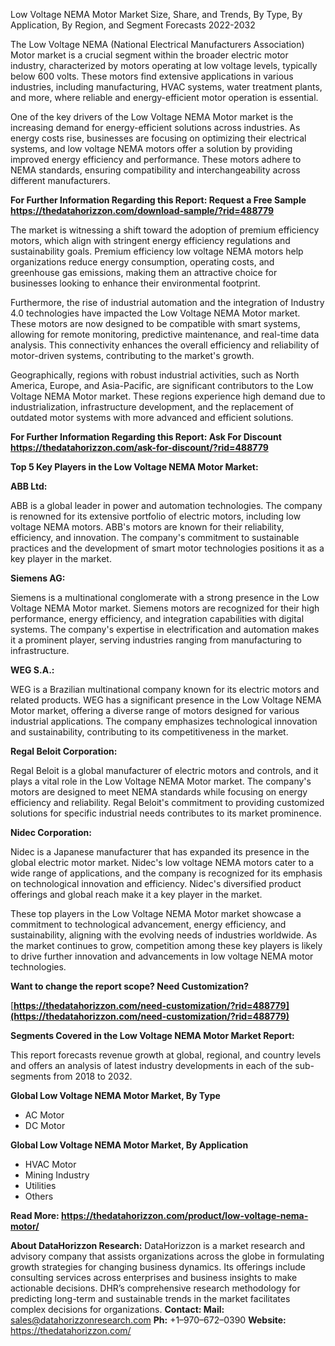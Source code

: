 ﻿Low Voltage NEMA Motor Market Size, Share, and Trends, By Type, By Application, By Region, and Segment Forecasts 2022-2032

The Low Voltage NEMA (National Electrical Manufacturers Association) Motor market is a crucial segment within the broader electric motor industry, characterized by motors operating at low voltage levels, typically below 600 volts. These motors find extensive applications in various industries, including manufacturing, HVAC systems, water treatment plants, and more, where reliable and energy-efficient motor operation is essential.

One of the key drivers of the Low Voltage NEMA Motor market is the increasing demand for energy-efficient solutions across industries. As energy costs rise, businesses are focusing on optimizing their electrical systems, and low voltage NEMA motors offer a solution by providing improved energy efficiency and performance. These motors adhere to NEMA standards, ensuring compatibility and interchangeability across different manufacturers.

**For Further Information Regarding this Report: Request a Free Sample <https://thedatahorizzon.com/download-sample/?rid=488779>** 

The market is witnessing a shift toward the adoption of premium efficiency motors, which align with stringent energy efficiency regulations and sustainability goals. Premium efficiency low voltage NEMA motors help organizations reduce energy consumption, operating costs, and greenhouse gas emissions, making them an attractive choice for businesses looking to enhance their environmental footprint.

Furthermore, the rise of industrial automation and the integration of Industry 4.0 technologies have impacted the Low Voltage NEMA Motor market. These motors are now designed to be compatible with smart systems, allowing for remote monitoring, predictive maintenance, and real-time data analysis. This connectivity enhances the overall efficiency and reliability of motor-driven systems, contributing to the market's growth.

Geographically, regions with robust industrial activities, such as North America, Europe, and Asia-Pacific, are significant contributors to the Low Voltage NEMA Motor market. These regions experience high demand due to industrialization, infrastructure development, and the replacement of outdated motor systems with more advanced and efficient solutions.

**For Further Information Regarding this Report: Ask For Discount <https://thedatahorizzon.com/ask-for-discount/?rid=488779>** 

**Top 5 Key Players in the Low Voltage NEMA Motor Market:**

**ABB Ltd:**

ABB is a global leader in power and automation technologies. The company is renowned for its extensive portfolio of electric motors, including low voltage NEMA motors. ABB's motors are known for their reliability, efficiency, and innovation. The company's commitment to sustainable practices and the development of smart motor technologies positions it as a key player in the market.

**Siemens AG:**

Siemens is a multinational conglomerate with a strong presence in the Low Voltage NEMA Motor market. Siemens motors are recognized for their high performance, energy efficiency, and integration capabilities with digital systems. The company's expertise in electrification and automation makes it a prominent player, serving industries ranging from manufacturing to infrastructure.

**WEG S.A.:**

WEG is a Brazilian multinational company known for its electric motors and related products. WEG has a significant presence in the Low Voltage NEMA Motor market, offering a diverse range of motors designed for various industrial applications. The company emphasizes technological innovation and sustainability, contributing to its competitiveness in the market.

**Regal Beloit Corporation:**

Regal Beloit is a global manufacturer of electric motors and controls, and it plays a vital role in the Low Voltage NEMA Motor market. The company's motors are designed to meet NEMA standards while focusing on energy efficiency and reliability. Regal Beloit's commitment to providing customized solutions for specific industrial needs contributes to its market prominence.

**Nidec Corporation:**

Nidec is a Japanese manufacturer that has expanded its presence in the global electric motor market. Nidec's low voltage NEMA motors cater to a wide range of applications, and the company is recognized for its emphasis on technological innovation and efficiency. Nidec's diversified product offerings and global reach make it a key player in the market.

These top players in the Low Voltage NEMA Motor market showcase a commitment to technological advancement, energy efficiency, and sustainability, aligning with the evolving needs of industries worldwide. As the market continues to grow, competition among these key players is likely to drive further innovation and advancements in low voltage NEMA motor technologies.

**Want to change the report scope? Need Customization?**

[**https://thedatahorizzon.com/need-customization/?rid=488779](https://thedatahorizzon.com/need-customization/?rid=488779)** 

**Segments Covered in the Low Voltage NEMA Motor Market Report:**

This report forecasts revenue growth at global, regional, and country levels and offers an analysis of latest industry developments in each of the sub-segments from 2018 to 2032.

**Global Low Voltage NEMA Motor Market, By Type**

- AC Motor
- DC Motor

**Global Low Voltage NEMA Motor Market, By Application**

- HVAC Motor
- Mining Industry
- Utilities
- Others

**Read More: <https://thedatahorizzon.com/product/low-voltage-nema-motor/>** 

**About DataHorizzon Research:**DataHorizzon is a market research and advisory company that assists organizations across the globe in formulating growth strategies for changing business dynamics. Its offerings include consulting services across enterprises and business insights to make actionable decisions. DHR’s comprehensive research methodology for predicting long-term and sustainable trends in the market facilitates complex decisions for organizations.**Contact:Mail:** <sales@datahorizzonresearch.com> **Ph:** +1–970–672–0390**Website:** <https://thedatahorizzon.com/> 

